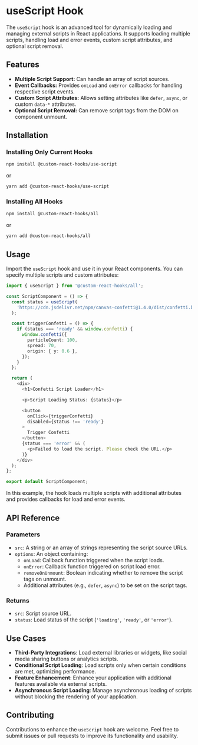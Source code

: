 # useScript Hook

The `useScript` hook is an advanced tool for dynamically loading and managing external scripts in React applications. It supports loading multiple scripts, handling load and error events, custom script attributes, and optional script removal.

## Features

- **Multiple Script Support:** Can handle an array of script sources.
- **Event Callbacks:** Provides `onLoad` and `onError` callbacks for handling respective script events.
- **Custom Script Attributes:** Allows setting attributes like `defer`, `async`, or custom `data-*` attributes.
- **Optional Script Removal:** Can remove script tags from the DOM on component unmount.

## Installation

### Installing Only Current Hooks

```bash
npm install @custom-react-hooks/use-script
```

or

```bash
yarn add @custom-react-hooks/use-script
```

### Installing All Hooks

```sh
npm install @custom-react-hooks/all
```

or

```sh
yarn add @custom-react-hooks/all
```

## Usage

Import the `useScript` hook and use it in your React components. You can specify multiple scripts and custom attributes:

```typescript
import { useScript } from '@custom-react-hooks/all';

const ScriptComponent = () => {
  const status = useScript(
    'https://cdn.jsdelivr.net/npm/canvas-confetti@1.4.0/dist/confetti.browser.js',
  );

  const triggerConfetti = () => {
    if (status === 'ready' && window.confetti) {
      window.confetti({
        particleCount: 100,
        spread: 70,
        origin: { y: 0.6 },
      });
    }
  };

  return (
    <div>
      <h1>Confetti Script Loader</h1>

      <p>Script Loading Status: {status}</p>

      <button
        onClick={triggerConfetti}
        disabled={status !== 'ready'}
      >
        Trigger Confetti
      </button>
      {status === 'error' && (
        <p>Failed to load the script. Please check the URL.</p>
      )}
    </div>
  );
};

export default ScriptComponent;
```

In this example, the hook loads multiple scripts with additional attributes and provides callbacks for load and error events.

## API Reference

### Parameters
- `src`: A string or an array of strings representing the script source URLs.
- `options`: An object containing:
  - `onLoad`: Callback function triggered when the script loads.
  - `onError`: Callback function triggered on script load error.
  - `removeOnUnmount`: Boolean indicating whether to remove the script tags on unmount.
  - Additional attributes (e.g., `defer`, `async`) to be set on the script tags.

### Returns
  - `src`: Script source URL.
  - `status`: Load status of the script (`'loading'`, `'ready'`, or `'error'`).

## Use Cases

- **Third-Party Integrations**: Load external libraries or widgets, like social media sharing buttons or analytics scripts.
- **Conditional Script Loading**: Load scripts only when certain conditions are met, optimizing performance.
- **Feature Enhancement**: Enhance your application with additional features available via external scripts.
- **Asynchronous Script Loading**: Manage asynchronous loading of scripts without blocking the rendering of your application.

## Contributing

Contributions to enhance the `useScript` hook are welcome. Feel free to submit issues or pull requests to improve its functionality and usability.
